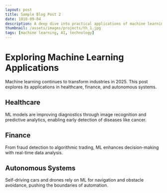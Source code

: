 ```yaml
---
layout: post
title: Sample Blog Post 2
date: 1010-09-04
description: A deep dive into practical applications of machine learning in 2025.
thumbnail: /assets/images/projects/th_1.jpg
tags: [machine learning, AI, technology]
---
```

<h1 class="text-3xl font-mono font-bold mb-6">Exploring Machine Learning Applications</h1>
<div class="prose dark:prose-invert max-w-none">
  <p class="font-sans">Machine learning continues to transform industries in 2025. This post explores its applications in healthcare, finance, and autonomous systems.</p>
  
  <h2 class="font-mono">Healthcare</h2>
  <p class="font-sans">ML models are improving diagnostics through image recognition and predictive analytics, enabling early detection of diseases like cancer.</p>
  
  <h2 class="font-mono">Finance</h2>
  <p class="font-sans">From fraud detection to algorithmic trading, ML enhances decision-making with real-time data analysis.</p>
  
  <h2 class="font-mono">Autonomous Systems</h2>
  <p class="font-sans">Self-driving cars and drones rely on ML for navigation and obstacle avoidance, pushing the boundaries of automation.</p>
</div>